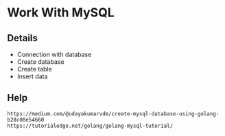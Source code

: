 # Work With MySQL 

## Details

   * Connection with database
   * Create database
   * Create table
   * Insert data
  
## Help
  
    https://medium.com/@udayakumarvdm/create-mysql-database-using-golang-b28c08e54660
    https://tutorialedge.net/golang/golang-mysql-tutorial/
  
